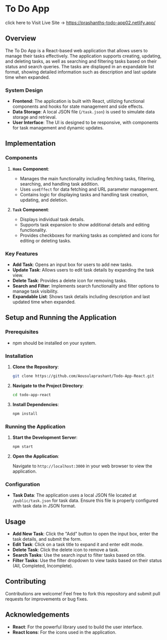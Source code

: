 # To Do App

click here to Visit Live Site ->  https://prashanths-todo-app02.netlify.app/

## Overview

The To Do App is a React-based web application that allows users to manage their tasks effectively. The application supports creating, updating, and deleting tasks, as well as searching and filtering tasks based on their status and search queries. The tasks are displayed in an expandable list format, showing detailed information such as description and last update time when expanded.

### System Design

- **Frontend**: The application is built with React, utilizing functional components and hooks for state management and side effects.
- **Data Storage**: A local JSON file (`/task.json`) is used to simulate data storage and retrieval.
- **User Interface**: The UI is designed to be responsive, with components for task management and dynamic updates.

## Implementation

### Components

1. **`Homs` Component**: 
   - Manages the main functionality including fetching tasks, filtering, searching, and handling task addition.
   - Uses `useEffect` for data fetching and URL parameter management.
   - Contains logic for displaying tasks and handling task creation, updating, and deletion.

2. **`Task` Component**:
   - Displays individual task details.
   - Supports task expansion to show additional details and editing functionality.
   - Provides checkboxes for marking tasks as completed and icons for editing or deleting tasks.

### Key Features

- **Add Task**: Opens an input box for users to add new tasks.
- **Update Task**: Allows users to edit task details by expanding the task view.
- **Delete Task**: Provides a delete icon for removing tasks.
- **Search and Filter**: Implements search functionality and filter options to manage task visibility.
- **Expandable List**: Shows task details including description and last updated time when expanded.

## Setup and Running the Application

### Prerequisites

- npm should be installed on your system.

### Installation

1. **Clone the Repository**:

   ```bash
   git clone https://github.com/Aousulaprashant/Todo-App-React.git
   ```

2. **Navigate to the Project Directory**:

   ```bash
   cd todo-app-react
   ```

3. **Install Dependencies**:

   ```bash
   npm install
   ```

### Running the Application

1. **Start the Development Server**:

   ```bash
   npm start
   ```

2. **Open the Application**:

   Navigate to `http://localhost:3000` in your web browser to view the application.

### Configuration

- **Task Data**: The application uses a local JSON file located at `/public/task.json` for task data. Ensure this file is properly configured with task data in JSON format.

## Usage

- **Add New Task**: Click the "Add" button to open the input box, enter the task details, and submit the form.
- **Edit Task**: Click on a task title to expand it and enter edit mode.
- **Delete Task**: Click the delete icon to remove a task.
- **Search Tasks**: Use the search input to filter tasks based on title.
- **Filter Tasks**: Use the filter dropdown to view tasks based on their status (All, Completed, Incomplete).

## Contributing

Contributions are welcome! Feel free to fork this repository and submit pull requests for improvements or bug fixes.

## Acknowledgements

- **React**: For the powerful library used to build the user interface.
- **React Icons**: For the icons used in the application.
